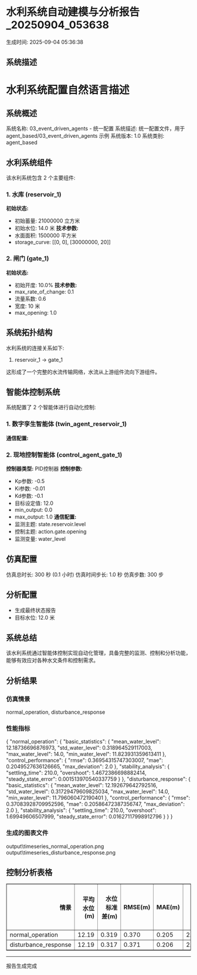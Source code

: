 
# 水利系统自动建模与分析报告_20250904_053638

生成时间: 2025-09-04 05:36:38

## 系统描述
# 水利系统配置自然语言描述

## 系统概述
系统名称: 03_event_driven_agents - 统一配置
系统描述: 统一配置文件，用于 agent_based/03_event_driven_agents 示例
系统版本: 1.0
系统类别: agent_based

## 水利系统组件
该水利系统包含 2 个主要组件:

### 1. 水库 (reservoir_1)
**初始状态:**
- 初始蓄量: 21000000 立方米
- 初始水位: 14.0 米
**技术参数:**
- 水面面积: 1500000 平方米
- storage_curve: [[0, 0], [30000000, 20]]

### 2. 闸门 (gate_1)
**初始状态:**
- 初始开度: 10.0%
**技术参数:**
- max_rate_of_change: 0.1
- 流量系数: 0.6
- 宽度: 10 米
- max_opening: 1.0


## 系统拓扑结构
水利系统的连接关系如下:

1. reservoir_1 → gate_1

这形成了一个完整的水流传输网络，水流从上游组件流向下游组件。

## 智能体控制系统
系统配置了 2 个智能体进行自动化控制:

### 1. 数字孪生智能体 (twin_agent_reservoir_1)
**通信配置:**

### 2. 现地控制智能体 (control_agent_gate_1)
**控制器类型:** PID控制器
**控制参数:**
- Kp参数: -0.5
- Ki参数: -0.01
- Kd参数: -0.1
- 目标设定值: 12.0
- min_output: 0.0
- max_output: 1.0
**通信配置:**
- 监测主题: state.reservoir.level
- 控制主题: action.gate.opening
- 监测变量: water_level


## 仿真配置
仿真总时长: 300 秒 (0.1 小时)
仿真时间步长: 1.0 秒
仿真步数: 300 步

## 分析配置
- 生成最终状态报告
- 目标水位: 12.0 米

## 系统总结
该水利系统通过智能体控制实现自动化管理，具备完整的监测、控制和分析功能，能够有效应对各种水文条件和控制需求。


## 分析结果

### 仿真情景
normal_operation, disturbance_response

### 性能指标
{
  "normal_operation": {
    "basic_statistics": {
      "mean_water_level": 12.18736696876973,
      "std_water_level": 0.318964529117003,
      "max_water_level": 14.0,
      "min_water_level": 11.823931359613411
    },
    "control_performance": {
      "rmse": 0.36954315747303007,
      "mae": 0.2049527636126665,
      "max_deviation": 2.0
    },
    "stability_analysis": {
      "settling_time": 210.0,
      "overshoot": 1.4672386698882414,
      "steady_state_error": 0.001513970540337759
    }
  },
  "disturbance_response": {
    "basic_statistics": {
      "mean_water_level": 12.192679642792516,
      "std_water_level": 0.31729479609825034,
      "max_water_level": 14.0,
      "min_water_level": 11.796060472190401
    },
    "control_performance": {
      "rmse": 0.37083928709952596,
      "mae": 0.20586472387356747,
      "max_deviation": 2.0
    },
    "stability_analysis": {
      "settling_time": 210.0,
      "overshoot": 1.69949606507999,
      "steady_state_error": 0.01627117998912796
    }
  }
}

### 生成的图表文件
output\timeseries_normal_operation.png
output\timeseries_disturbance_response.png

## 控制分析表格
<table border="1" class="dataframe table table-striped">
  <thead>
    <tr style="text-align: right;">
      <th>情景</th>
      <th>平均水位(m)</th>
      <th>水位标准差(m)</th>
      <th>RMSE(m)</th>
      <th>MAE(m)</th>
      <th>最大偏差(m)</th>
      <th>调节时间(s)</th>
      <th>超调量(%)</th>
    </tr>
  </thead>
  <tbody>
    <tr>
      <td>normal_operation</td>
      <td>12.19</td>
      <td>0.319</td>
      <td>0.370</td>
      <td>0.205</td>
      <td>2.000</td>
      <td>210</td>
      <td>1.47</td>
    </tr>
    <tr>
      <td>disturbance_response</td>
      <td>12.19</td>
      <td>0.317</td>
      <td>0.371</td>
      <td>0.206</td>
      <td>2.000</td>
      <td>210</td>
      <td>1.70</td>
    </tr>
  </tbody>
</table>

---
报告生成完成
